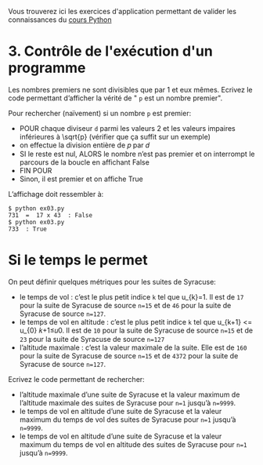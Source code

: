 Vous trouverez ici les exercices d'application permettant de valider les connaissances du [cours Python](https://perso.esiee.fr/~courivad/Python)


# 3. Contrôle de l'exécution d'un programme

Les nombres premiers ne sont divisibles que par 1 et eux mêmes. Ecrivez le code permettant d’afficher la vérité de " `p` est un nombre premier".

Pour rechercher (naïvement) si un nombre `p` est premier:

- POUR chaque diviseur `d` parmi les valeurs 2 et les valeurs impaires inférieures à \sqrt{p} (vérifier que ça suffit sur un exemple)
- on effectue la division entière de 𝑝 par 𝑑
- SI le reste est nul, ALORS le nombre n’est pas premier et on interrompt le parcours de la boucle en affichant False
- FIN POUR
- Sinon, il est premier et on affiche True

L’affichage doit ressembler à:

    $ python ex03.py
    731  =  17 x 43  : False
    $ python ex03.py
    733  : True
    
# Si le temps le permet

On peut définir quelques métriques pour les suites de Syracuse:

- le temps de vol : c’est le plus petit indice `k` tel que u_{k}=1. Il est de `17` pour la suite de Syracuse de source `n=15` et de `46` pour la suite de Syracuse de source `n=127`.
- le temps de vol en altitude : c’est le plus petit indice `k` tel que u_{k+1} <= u_{0} 𝑘+1≤𝑢0. Il est de `10` pour la suite de Syracuse de source `n=15` et de `23` pour la suite de Syracuse de source `n=127`
- l’altitude maximale : c’est la valeur maximale de la suite. Elle est de `160` pour la suite de Syracuse de source `n=15` et de `4372` pour la suite de Syracuse de source `n=127`.

Ecrivez le code permettant de rechercher:

- l’altitude maximale d’une suite de Syracuse et la valeur maximum de l’altitude maximale des suites de Syracuse pour `n=1` jusqu’à `n=9999`.
- le temps de vol en altitude d’une suite de Syracuse et la valeur maximum du temps de vol des suites de Syracuse pour `n=1` jusqu’à `n=9999`.
- le temps de vol en altitude d’une suite de Syracuse et la valeur maximum du temps de vol en altitude des suites de Syracuse pour `n=1` jusqu’à `n=9999`.
